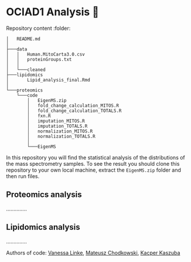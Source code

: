 # OCIAD1 Analysis :dna:

Repository content :folder:

```
│   README.md
│
├───data
│   │   Human.MitoCarta3.0.csv
│   │   proteinGroups.txt
│   │
│   └───cleaned
├───lipidomics
│       Lipid_analysis_final.Rmd
│
└───proteomics
    └───code
        │   EigenMS.zip
        │   fold_change_calculation_MITOS.R
        │   fold_change_calculation_TOTALS.R
        │   fxn.R
        │   imputation_MITOS.R
        │   imputation_TOTALS.R
        │   normalization_MITOS.R
        │   normalization_TOTALS.R
        │
        └───EigenMS
```

In this repository you will find the statistical analysis of the distributions of the
mass spectrometry samples. To see the result you should clone this repository
to your own local machine, extract the `EigenMS.zip` folder and then run files.

## Proteomics analysis

..............

## Lipidomics analysis

..............


Authors of code: [Vanessa Linke](https://github.com/vanilink), [Mateusz Chodkowski](https://github.com/matiich), [Kacper Kaszuba](https://github.com/KacperKaszuba0608)
